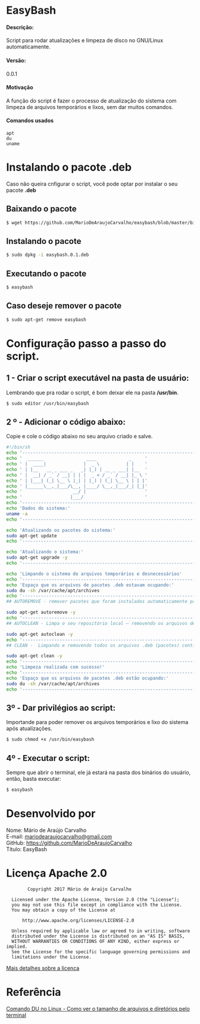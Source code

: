 # EasyBash
#### Descrição:
Script para rodar atualizações e limpeza de disco no GNU/Linux automaticamente.

#### Versão:
0.0.1

#### Motivação
A função do script é fazer o processo de atualização do sistema com limpeza de arquivos temporários e lixos, sem dar muitos comandos.

#### Comandos usados
    apt
    du
    uname
# Instalando o pacote __.deb__
Caso não queira cnfigurar o script, você pode optar por instalar o seu pacote __.deb__

## Baixando o pacote
```bash
$ wget https://github.com/MarioDeAraujoCarvalho/easybash/blob/master/bin/easybash.0.1.deb
```
## Instalando o pacote

```bash
$ sudo dpkg -i easybash.0.1.deb
```
## Executando o pacote

```bash
$ easybash
```

## Caso deseje remover o pacote
```bash
$ sudo apt-get remove easybash
```

    
# Configuração passo a passo do script.

## 1 - Criar o script executável na pasta de usuário:
Lembrando que pra rodar o script, é bom deixar ele na pasta __/usr/bin__.
```bash
$ sudo editor /usr/bin/easybash
```
## 2 º - Adicionar o código abaixo:
Copie e cole o código abaixo no seu arquivo criado e salve.
```bash
#!/bin/sh
echo '------------------------------------------------------------------------'
echo '  ______                ____            _     '
echo ' |  ____|              |  _ \          | |    '
echo ' | |__   __ _ ___ _   _| |_) | __ _ ___| |__  '
echo ' |  __| / _` / __| | | |  _ < / _` / __| |_ \ '
echo ' | |___| (_| \__ \ |_| | |_) | (_| \__ \ | | |'
echo ' |______\__,_|___/\__, |____/ \__,_|___/_| |_|'
echo '                   __/ |                      '
echo '                  |___/                       '
echo '------------------------------------------------------------------------'
echo 'Dados do sistema:'
uname -a
echo '------------------------------------------------------------------------'

echo 'Atualizando os pacotes do sistema:'
sudo apt-get update
echo '------------------------------------------------------------------------'

echo 'Atualizando o sistema:'
sudo apt-get upgrade -y
echo '------------------------------------------------------------------------'

echo 'Limpando o sistema de arquivos temporários e desnecessários'
echo '------------------------------------------------------------------------'
echo 'Espaço que os arquivos de pacotes .deb estavam ocupando:'
sudo du -sh /var/cache/apt/archives
echo '------------------------------------------------------------------------'
## AUTOREMOVE - remover pacotes que foram instalados automaticamente para satisfazer dependências de outros pacotes e que já não são mais necessários.

sudo apt-get autoremove -y
echo '------------------------------------------------------------------------'
## AUTOCLEAN - Limpa o seu repositório local — removendo os arquivos de pacotes (.deb) que não podem mais ser baixados (versões antigas) e são completamente inúteis e obsoletos.

sudo apt-get autoclean -y
echo '------------------------------------------------------------------------'
## CLEAN -  Limpando e removendo todos os arquivos .deb (pacotes) contidos nos diretórios — exceto o lock file.

sudo apt-get clean -y
echo '------------------------------------------------------------------------'
echo 'Limpeza realizada com sucesso!'
echo '------------------------------------------------------------------------'
echo 'Espaço que os arquivos de pacotes .deb estão ocupando:'
sudo du -sh /var/cache/apt/archives
echo '------------------------------------------------------------------------'

```
## 3º - Dar privilégios ao script: 
Importande para poder remover os arquivos temporários e lixo do sistema após atualizações.
```bash
$ sudo chmod +x /usr/bin/easybash
```

## 4º - Executar o script:
Sempre que abrir o terminal, ele já estará na pasta dos binários do usuário, então, basta executar:
```bash
$ easybash
```

# Desenvolvido por<br>
Nome: Mário de Araújo Carvalho<br> 
E-mail: mariodearaujocarvalho@gmail.com<br>
GitHub: https://github.com/MarioDeAraujoCarvalho<br>
Título: EasyBash
<br>

# Licença Apache 2.0

``` 
        Copyright 2017 Mário de Araújo Carvalho
 
  Licensed under the Apache License, Version 2.0 (the "License");
  you may not use this file except in compliance with the License.
  You may obtain a copy of the License at
 
      http://www.apache.org/licenses/LICENSE-2.0
 
  Unless required by applicable law or agreed to in writing, software
  distributed under the License is distributed on an "AS IS" BASIS,
  WITHOUT WARRANTIES OR CONDITIONS OF ANY KIND, either express or implied.
  See the License for the specific language governing permissions and
  limitations under the License.

```

<a href="https://www.apache.org/licenses/LICENSE-2.0" target="_blank">Mais detalhes sobre a licença</a>

# Referência
<a href="https://www.diolinux.com.br/2019/01/comando-du-no-linux-espaco-disco.html?m=1" target="_blank">Comando DU no Linux - Como ver o tamanho de arquivos e diretórios pelo terminal</a>

